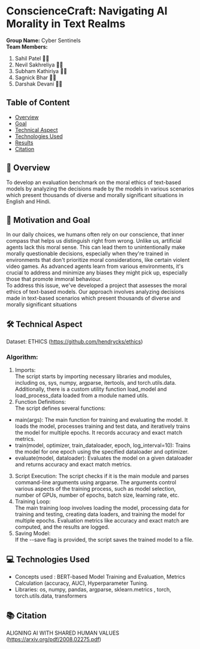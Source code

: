 # ConscienceCraft: Navigating AI Morality in Text Realms  
**Group Name:** Cyber Sentinels  
**Team Members:**   
1. Sahil Patel 🧑‍💻
2. Nevil Sakhreliya 🧑‍💻
3. Subham Kathiriya 🧑‍💻
4. Sagnick Bhar 🧑‍💻
5. Darshak Devani 🧑‍💻

## Table of Content
  * [Overview](#overview)
  * [Goal](#goal)
  * [Technical Aspect](#technical-aspect)
  * [Technologies Used](#technologies-used)
  * [Results](#results)
  * [Citation](#citation)

## 🌟 Overview  
To develop an evaluation benchmark on the moral ethics of text-based models by analyzing the decisions made by the models in various scenarios which present thousands of diverse and morally significant situations in English and Hindi.  

## 🎯 Motivation and Goal  
In our daily choices, we humans often rely on our conscience, that inner compass that helps us distinguish right from wrong. Unlike us, artificial agents lack this moral sense. This can lead them to unintentionally make morally questionable decisions, especially when they're trained in environments that don't prioritize moral considerations, like certain violent video games. 
As advanced agents learn from various environments, it's crucial to address and minimize any biases they might pick up, especially those that promote immoral behaviour.  
To address this issue, we've developed a project that assesses the moral ethics of text-based models. Our approach involves analyzing decisions made in text-based scenarios which present thousands of diverse and morally significant situations

## 🛠️ Technical Aspect  
Dataset: ETHICS (https://github.com/hendrycks/ethics)

### Algorithm:  
1. Imports:  
The script starts by importing necessary libraries and modules, including os, sys, numpy, argparse, itertools, and torch.utils.data. Additionally, there is a custom utility function load_model and load_process_data loaded from a module named utils.
2. Function Definitions:  
The script defines several functions:
  - main(args): The main function for training and evaluating the model. It loads the model, processes training and test data, and iteratively trains the model for multiple epochs. It records accuracy and exact match metrics.
  - train(model, optimizer, train_dataloader, epoch, log_interval=10): Trains the model for one epoch using the specified dataloader and optimizer.
  - evaluate(model, dataloader): Evaluates the model on a given dataloader and returns accuracy and exact match metrics.
 3. Script Execution:
The script checks if it is the main module and parses command-line arguments using argparse. The arguments control various aspects of the training process, such as model selection, number of GPUs, number of epochs, batch size, learning rate, etc.
4. Training Loop:  
The main training loop involves loading the model, processing data for training and testing, creating data loaders, and training the model for multiple epochs. Evaluation metrics like accuracy and exact match are computed, and the results are logged.
5. Saving Model:  
If the --save flag is provided, the script saves the trained model to a file.


## 💻 Technologies Used 
- Concepts used : BERT-based Model Training and Evaluation, Metrics Calculation (accuracy, AUC), Hyperparameter Tuning.    
- Libraries: os, numpy, pandas, argparse, sklearn.metrics , torch, torch.utils.data, transformers  

## 📚 Citation
ALIGNING AI WITH SHARED HUMAN VALUES (https://arxiv.org/pdf/2008.02275.pdf)  


